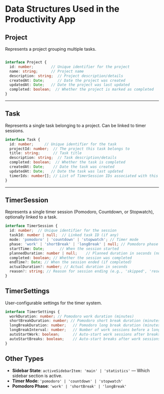 # Data Structures Used in the Productivity App

## Project
Represents a project grouping multiple tasks.
```typescript

interface Project {
  id: number;        // Unique identifier for the project
  name: string;      // Project name
  description: string;  // Project description/details
  createdAt: Date;      // Date the project was created
  updatedAt: Date;   // Date the project was last updated
  completed: boolean;  // Whether the project is marked as completed
}
```
---
## Task
Represents a single task belonging to a project. Can be linked to timer sessions.

```typescript
interface Task {
  id: number;     // Unique identifier for the task
  projectId: number;  // The project this task belongs to
  title: string;      // Task title
  description: string;  // Task description/details
  completed: boolean;  // Whether the task is completed
  createdAt: Date;    // Date the task was created
  updatedAt: Date;   // Date the task was last updated
  timerIds: number[]; // List of TimerSession IDs associated with this task
}
```
---
## TimerSession
Represents a single timer session (Pomodoro, Countdown, or Stopwatch), optionally linked to a task.
```typescript
interface TimerSession {
  id: number;  // Unique identifier for the session
  taskId: number | null;  // Linked task ID (if any)
  mode: 'pomodoro' | 'countdown' | 'stopwatch'; // Timer mode
  phase: 'work' | 'shortBreak' | 'longBreak' | null; // Pomodoro phase (if applicable)
  startTime: Date;       // When the session started
  plannedDuration: number | null;    // Planned duration in seconds (null for stopwatch)
  completed: boolean; // Whether the session was completed
  endTime?: Date; // When the session ended (if completed)
  actualDuration?: number; // Actual duration in seconds
  reason?: string; // Reason for session ending (e.g., 'skipped', 'reset', etc.)
}
```
## TimerSettings
User-configurable settings for the timer system.
```typescript
interface TimerSettings {
  workDuration: number; // Pomodoro work duration (minutes)
  shortBreakDuration: number; // Pomodoro short break duration (minutes)
  longBreakDuration: number;   // Pomodoro long break duration (minutes)
  longBreakInterval: number;   // Number of work sessions before a long break
  autoStartWork: boolean;      // Auto-start work sessions after breaks
  autoStartBreaks: boolean;    // Auto-start breaks after work sessions
}
```
## Other Types

- **Sidebar State**: `activeSidebarItem: 'main' | 'statistics'` — Which sidebar section is active.
- **Timer Mode**: `'pomodoro' | 'countdown' | 'stopwatch'`
- **Pomodoro Phase**: `'work' | 'shortBreak' | 'longBreak'`